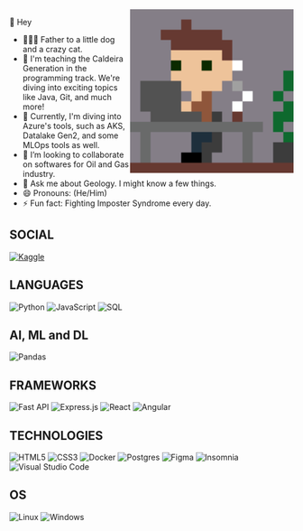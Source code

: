 <!-- ![](https://github.com/SkiereszDiego/SkiereszDiego/blob/main/firstpixelart.gif) -->

 <img src="https://github.com/SkiereszDiego/SkiereszDiego/blob/main/firstpixelart.gif"  height="290px" align="right" />
 

👋 Hey
- 👨‍👩‍👦 Father to a little dog and a crazy cat.
- 🔭 I'm teaching the Caldeira Generation in the programming track. We're diving into exciting topics like Java, Git, and much more! 
- 🌱 Currently, I'm diving into Azure's tools, such as AKS, Datalake Gen2, and some MLOps tools as well.
- 👯 I’m looking to collaborate on softwares for Oil and Gas industry.                   
- 💬 Ask me about Geology. I might know a few things.
- 😄 Pronouns: (He/Him)
- ⚡ Fun fact: Fighting Imposter Syndrome every day.

## SOCIAL

[![Kaggle](https://img.shields.io/badge/LinkedIn-blue?style=for-the-badge&logo=linkedin)](www.linkedin.com/in/skiereszdiego)

## LANGUAGES

![Python](https://img.shields.io/badge/python-black?style=for-the-badge&logo=python)
![JavaScript](https://img.shields.io/badge/javascript-black?style=for-the-badge&logo=javascript)
![SQL](https://img.shields.io/badge/sql-black?style=for-the-badge&logo=mysql)

## AI, ML and DL

![Pandas](https://img.shields.io/badge/pandas-black?style=for-the-badge&logo=pandas)

## FRAMEWORKS

![Fast API](https://img.shields.io/badge/FastAPI-black?style=for-the-badge&logo=FastAPI&logoColor=white)
![Express.js](https://img.shields.io/badge/Express.js-black?style=for-the-badge&logo=Express)
![React](https://img.shields.io/badge/react-black?style=for-the-badge&logo=react)
![Angular](https://img.shields.io/badge/Angular-black?style=for-the-badge&logo=angular&logoColor=white)

## TECHNOLOGIES

![HTML5](https://img.shields.io/badge/html5-black?style=for-the-badge&logo=html5)
![CSS3](https://img.shields.io/badge/css3-black?style=for-the-badge&logo=css3)
![Docker](https://img.shields.io/badge/docker-black?style=for-the-badge&logo=docker)
![Postgres](https://img.shields.io/badge/postgres-black?style=for-the-badge&logo=postgresql&logoColor=white)
![Figma](https://img.shields.io/badge/figma-black.svg?style=for-the-badge&logo=figma&logoColor=white)
![Insomnia](https://img.shields.io/badge/Insomnia-black?style=for-the-badge&logo=insomnia&logoColor=5849BE)
![Visual Studio Code](https://img.shields.io/badge/Visual%20Studio%20Code-black.svg?style=for-the-badge&logo=visual-studio-code&logoColor=white)

## OS

![Linux](https://img.shields.io/badge/linux-black?style=for-the-badge&logo=Linux)
![Windows](https://img.shields.io/badge/Windows-black?style=for-the-badge&logo=Windows)
